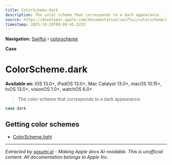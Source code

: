 ```yaml
---
title: ColorScheme.dark
description: The color scheme that corresponds to a dark appearance.
source: https://developer.apple.com/documentation/swiftui/colorscheme/dark
timestamp: 2025-10-29T00:09:45.523Z
---
```


**Navigation:** [Swiftui](/documentation/swiftui) › [colorscheme](/documentation/swiftui/colorscheme)

**Case**

# ColorScheme.dark

**Available on:** iOS 13.0+, iPadOS 13.0+, Mac Catalyst 13.0+, macOS 10.15+, tvOS 13.0+, visionOS 1.0+, watchOS 6.0+

> The color scheme that corresponds to a dark appearance.

```swift
case dark
```

## Getting color schemes

- [ColorScheme.light](/documentation/swiftui/colorscheme/light)

---

*Extracted by [sosumi.ai](https://sosumi.ai) - Making Apple docs AI-readable.*
*This is unofficial content. All documentation belongs to Apple Inc.*
